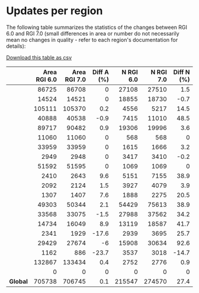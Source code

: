 # Updates per region

The following table summarizes the statistics of the changes between RGI 6.0 and RGI 7.0 (small differences in area or number do not necessarily mean no changes in quality - refer to each region's documentation for details):

[Download this table as csv](../tables/RGI2000-v7.0-G-comparison-rgi6.csv)

|              |   Area RGI 6.0 |   Area RGI 7.0 |   Diff A (%) |   N RGI 6.0 |   N RGI 7.0 |   Diff N (%) |
|:-------------|---------------:|---------------:|-------------:|------------:|------------:|-------------:|
| [](rgi01.md) |          86725 |          86708 |          0   |       27108 |       27510 |          1.5 |
| [](rgi02.md) |          14524 |          14521 |          0   |       18855 |       18730 |         -0.7 |
| [](rgi03.md) |         105111 |         105370 |          0.2 |        4556 |        5217 |         14.5 |
| [](rgi04.md) |          40888 |          40538 |         -0.9 |        7415 |       11010 |         48.5 |
| [](rgi05.md) |          89717 |          90482 |          0.9 |       19306 |       19996 |          3.6 |
| [](rgi06.md) |          11060 |          11060 |          0   |         568 |         568 |          0   |
| [](rgi07.md) |          33959 |          33959 |          0   |        1615 |        1666 |          3.2 |
| [](rgi08.md) |           2949 |           2948 |          0   |        3417 |        3410 |         -0.2 |
| [](rgi09.md) |          51592 |          51595 |          0   |        1069 |        1069 |          0   |
| [](rgi10.md) |           2410 |           2643 |          9.6 |        5151 |        7155 |         38.9 |
| [](rgi11.md) |           2092 |           2124 |          1.5 |        3927 |        4079 |          3.9 |
| [](rgi12.md) |           1307 |           1407 |          7.6 |        1888 |        2275 |         20.5 |
| [](rgi13.md) |          49303 |          50344 |          2.1 |       54429 |       75613 |         38.9 |
| [](rgi14.md) |          33568 |          33075 |         -1.5 |       27988 |       37562 |         34.2 |
| [](rgi15.md) |          14734 |          16049 |          8.9 |       13119 |       18587 |         41.7 |
| [](rgi16.md) |           2341 |           1929 |        -17.6 |        2939 |        3695 |         25.7 |
| [](rgi17.md) |          29429 |          27674 |         -6   |       15908 |       30634 |         92.6 |
| [](rgi18.md) |           1162 |            886 |        -23.7 |        3537 |        3018 |        -14.7 |
| [](rgi19.md) |         132867 |         133434 |          0.4 |        2752 |        2776 |          0.9 |
| [](rgi20.md) |              0 |              0 |          0   |           0 |           0 |          0   |
| **Global**   |         705738 |         706745 |          0.1 |      215547 |      274570 |         27.4 |
